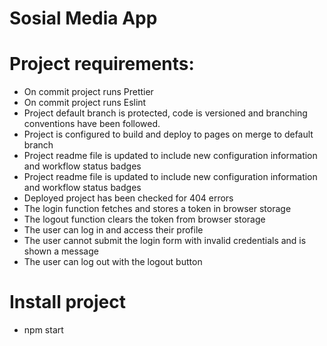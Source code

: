 # Sosial Media App

# Project requirements:
- On commit project runs Prettier
- On commit project runs Eslint
- Project default branch is protected, code is versioned and branching conventions have been followed.
- Project is configured to build and deploy to pages on merge to default branch
- Project readme file is updated to include new configuration information and workflow status badges
- Project readme file is updated to include new configuration information and workflow status badges
- Deployed project has been checked for 404 errors
- The login function fetches and stores a token in browser storage
- The logout function clears the token from browser storage
- The user can log in and access their profile
- The user cannot submit the login form with invalid credentials and is shown a message
- The user can log out with the logout button

# Install project
- npm start
